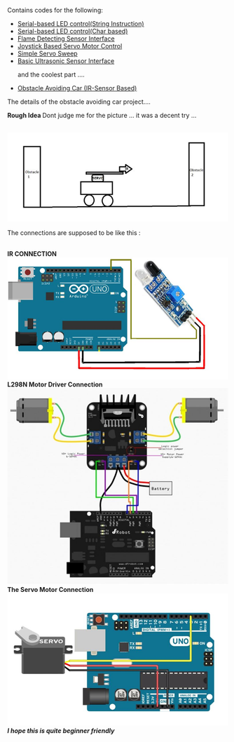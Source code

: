 Contains codes for the following:
<ul>
  <a href = "https://github.com/kunal768/Arduino-Stuff/blob/master/SErial_LEDControl.ino.ino"><li>Serial-based LED control(String Instruction)</li></a>
<a href = "https://github.com/kunal768/Arduino-Stuff/blob/master/firstTest.ino.ino"><li>Serial-based LED control(Char based)</li></a>
<a href = "https://github.com/kunal768/Arduino-Stuff/blob/master/flamePin_try.ino.ino"> <li>Flame Detecting Sensor Interface</li></a>
<a href = "https://github.com/kunal768/Arduino-Stuff/blob/master/joystickServoControl.ino"> <li>Joystick Based Servo Motor Control</li></a>
<a href = "https://github.com/kunal768/Arduino-Stuff/blob/master/kunal_Servo.ino.ino"> <li>Simple Servo Sweep</li></a>
<a href = "https://github.com/kunal768/Arduino-Stuff/blob/master/kunals_hcsr04.ino.ino"> <li>Basic Ultrasonic Sensor Interface</li></a>
  
  <p>and the coolest part .... </p>
  <a href = "https://github.com/kunal768/Arduino-Stuff/blob/master/obstacleCar.ino"><li>Obstacle Avoiding Car (IR-Sensor Based) </li></a>
</ul>
The details of the obstacle avoiding car project.... <br>
<p> <strong> Rough Idea </strong> Dont judge me for the picture ... it was a decent try ... </p><br>
<img src = "https://github.com/kunal768/Arduino-Stuff/blob/master/public/idea.JPG">
<p> The connections are supposed to be like this : </p><br>
<strong> IR CONNECTION </strong><br>
<img src = "https://github.com/kunal768/Arduino-Stuff/blob/master/public/conn1.JPG"> 
<strong>L298N Motor Driver Connection </strong><br>
<img src = "https://github.com/kunal768/Arduino-Stuff/blob/master/public/conn2.JPG">
<strong>The Servo Motor Connection </strong><br>
<img src = "https://github.com/kunal768/Arduino-Stuff/blob/master/public/conn3.JPG">
<em><strong> I hope this is quite beginner friendly </strong></em>
  
  
